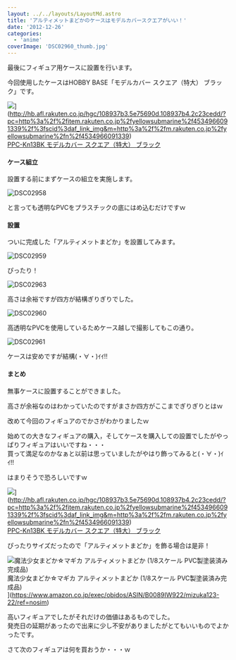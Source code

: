 ```yaml
---
layout: ../../layouts/LayoutMd.astro
title: 'アルティメットまどかのケースはモデルカバースクエアがいい！'
date: '2012-12-26'
categories:
  - 'anime'
coverImage: 'DSC02960_thumb.jpg'
---
```


最後にフィギュア用ケースに設置を行います。

今回使用したケースはHOBBY BASE「モデルカバー スクエア（特大） ブラック」です。

![](http://hbb.afl.rakuten.co.jp/hgb/?pc=http%3a%2f%2fthumbnail.image.rakuten.co.jp%2f%400_mall%2fyellowsubmarine%2fcabinet%2foriginal%2fppc%2fkazaru%2fppc-kn13bk-p.jpg%3f_ex%3d128x128&m=http%3a%2f%2fthumbnail.image.rakuten.co.jp%2f%400_mall%2fyellowsubmarine%2fcabinet%2foriginal%2fppc%2fkazaru%2fppc-kn13bk-p.jpg%3f_ex%3d80x80)](http://hb.afl.rakuten.co.jp/hgc/108937b3.5e75690d.108937b4.2c23cedd/?pc=http%3a%2f%2fitem.rakuten.co.jp%2fyellowsubmarine%2f4534966091339%2f%3fscid%3daf_link_img&m=http%3a%2f%2fm.rakuten.co.jp%2fyellowsubmarine%2fn%2f4534966091339)  
[PPC-Kn13BK モデルカバー スクエア（特大） ブラック](http://hb.afl.rakuten.co.jp/hgc/108937b3.5e75690d.108937b4.2c23cedd/?pc=http%3a%2f%2fitem.rakuten.co.jp%2fyellowsubmarine%2f4534966091339%2f%3fscid%3daf_link_txt&m=http%3a%2f%2fm.rakuten.co.jp%2fyellowsubmarine%2fn%2f4534966091339)

#### ケース組立

設置する前にまずケースの組立を実施します。

![DSC02958](/archive/images/DSC02958_thumb.jpg 'DSC02958')

と言っても透明なPVCをプラスチックの底にはめ込むだけですｗ

#### 設置

ついに完成した「アルティメットまどか」を設置してみます。

![DSC02959](/archive/images/DSC02959_thumb.jpg 'DSC02959')

ぴったり！

![DSC02963](/archive/images/DSC02963_thumb.jpg 'DSC02963')

高さは余裕ですが四方が結構ぎりぎりでした。

![DSC02960](/archive/images/DSC02960_thumb.jpg 'DSC02960')

高透明なPVCを使用しているためケース越しで撮影してもこの通り。

![DSC02961](/archive/images/DSC02961_thumb.jpg 'DSC02961')

ケースは安めですが結構(・∀・)ｲｲ!!

#### まとめ

無事ケースに設置することができました。

高さが余裕なのはわかっていたのですがまさか四方がここまでぎりぎりとはｗ

改めて今回のフィギュアのでかさがわかりましたｗ

始めての大きなフィギュアの購入，そしてケースを購入しての設置でしたがやっぱりフィギュアはいいですね・・・  
買って満足なのかなぁと以前は思っていましたがやはり飾ってみると(・∀・)ｲｲ!!

はまりそうで恐ろしいですｗ

![](http://hbb.afl.rakuten.co.jp/hgb/?pc=http%3a%2f%2fthumbnail.image.rakuten.co.jp%2f%400_mall%2fyellowsubmarine%2fcabinet%2foriginal%2fppc%2fkazaru%2fppc-kn13bk-p.jpg%3f_ex%3d128x128&m=http%3a%2f%2fthumbnail.image.rakuten.co.jp%2f%400_mall%2fyellowsubmarine%2fcabinet%2foriginal%2fppc%2fkazaru%2fppc-kn13bk-p.jpg%3f_ex%3d80x80)](http://hb.afl.rakuten.co.jp/hgc/108937b3.5e75690d.108937b4.2c23cedd/?pc=http%3a%2f%2fitem.rakuten.co.jp%2fyellowsubmarine%2f4534966091339%2f%3fscid%3daf_link_img&m=http%3a%2f%2fm.rakuten.co.jp%2fyellowsubmarine%2fn%2f4534966091339)  
[PPC-Kn13BK モデルカバー スクエア（特大） ブラック](http://hb.afl.rakuten.co.jp/hgc/108937b3.5e75690d.108937b4.2c23cedd/?pc=http%3a%2f%2fitem.rakuten.co.jp%2fyellowsubmarine%2f4534966091339%2f%3fscid%3daf_link_txt&m=http%3a%2f%2fm.rakuten.co.jp%2fyellowsubmarine%2fn%2f4534966091339)

ぴったりサイズだったので「アルティメットまどか」を飾る場合は是非！

![魔法少女まどか☆マギカ アルティメットまどか (1/8スケール PVC製塗装済み完成品)](/archive/images/51vSYmlo35L._SL160_.jpg)  
魔法少女まどか☆マギカ アルティメットまどか (1/8スケール PVC製塗装済み完成品)  
](https://www.amazon.co.jp/exec/obidos/ASIN/B0089IW922/mizuka123-22/ref=nosim)

高いフィギュアでしたがそれだけの価値はあるものでした。  
発売日の延期があったので出来に少し不安がありましたがとてもいいものでよかったです。

さて次のフィギュアは何を買おうか・・・ｗ
